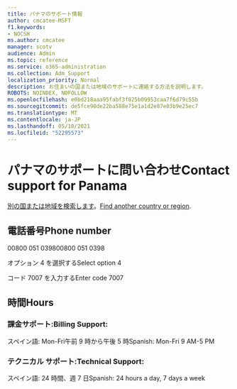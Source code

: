```yaml
---
title: パナマのサポート情報
author: cmcatee-MSFT
f1.keywords:
- NOCSH
ms.author: cmcatee
manager: scotv
audience: Admin
ms.topic: reference
ms.service: o365-administration
ms.collection: Adm_Support
localization_priority: Normal
description: お住まいの国または地域のサポートに連絡する方法を説明します。
ROBOTS: NOINDEX, NOFOLLOW
ms.openlocfilehash: e0bd218aaa95fabf3f825b09953caa7f6d79c55b
ms.sourcegitcommit: de5fce90de22ba588e75e1a1d2e87e03b9e25ec7
ms.translationtype: MT
ms.contentlocale: ja-JP
ms.lasthandoff: 05/10/2021
ms.locfileid: "52295573"
---
```

# <a name="contact-support-for-panama"></a><span data-ttu-id="a747b-103">パナマのサポートに問い合わせ</span><span class="sxs-lookup"><span data-stu-id="a747b-103">Contact support for Panama</span></span>

<span data-ttu-id="a747b-104">[別の国または地域を検索します](../../business-video/get-help-support.md)。</span><span class="sxs-lookup"><span data-stu-id="a747b-104">[Find another country or region](../../business-video/get-help-support.md).</span></span>

## <a name="phone-number"></a><span data-ttu-id="a747b-105">電話番号</span><span class="sxs-lookup"><span data-stu-id="a747b-105">Phone number</span></span>
<span data-ttu-id="a747b-106">00800 051 0398</span><span class="sxs-lookup"><span data-stu-id="a747b-106">00800 051 0398</span></span>

<span data-ttu-id="a747b-107">オプション 4 を選択する</span><span class="sxs-lookup"><span data-stu-id="a747b-107">Select option 4</span></span>

<span data-ttu-id="a747b-108">コード 7007 を入力する</span><span class="sxs-lookup"><span data-stu-id="a747b-108">Enter code 7007</span></span>

## <a name="hours"></a><span data-ttu-id="a747b-109">時間</span><span class="sxs-lookup"><span data-stu-id="a747b-109">Hours</span></span>
### <a name="billing-support"></a><span data-ttu-id="a747b-110">課金サポート:</span><span class="sxs-lookup"><span data-stu-id="a747b-110">Billing Support:</span></span>

<span data-ttu-id="a747b-111">スペイン語: Mon-Fri午前 9 時から午後 5 時</span><span class="sxs-lookup"><span data-stu-id="a747b-111">Spanish: Mon-Fri 9 AM-5 PM</span></span>

### <a name="technical-support"></a><span data-ttu-id="a747b-112">テクニカル サポート:</span><span class="sxs-lookup"><span data-stu-id="a747b-112">Technical Support:</span></span>

<span data-ttu-id="a747b-113">スペイン語: 24 時間、週 7 日</span><span class="sxs-lookup"><span data-stu-id="a747b-113">Spanish: 24 hours a day, 7 days a week</span></span>
